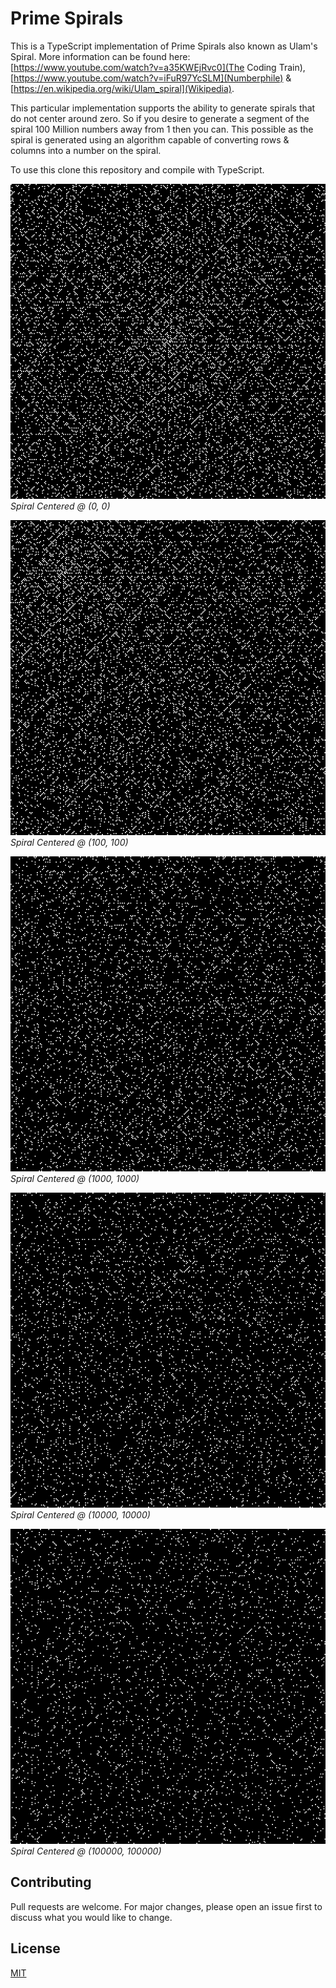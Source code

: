 # Prime Spirals

This is a TypeScript implementation of Prime Spirals also known as Ulam's Spiral. More information can be found here: [https://www.youtube.com/watch?v=a35KWEjRvc0](The Coding Train), [https://www.youtube.com/watch?v=iFuR97YcSLM](Numberphile) & [https://en.wikipedia.org/wiki/Ulam_spiral](Wikipedia).

This particular implementation supports the ability to generate spirals that do not center around zero. So if you desire to generate a segment of the spiral 100 Million numbers away from 1 then you can. This possible as the spiral is generated using an algorithm capable of converting rows & columns into a number on the spiral.

To use this clone this repository and compile with TypeScript.

![Prime Spiral @ 0, 0](assets/0x0.png)
*Spiral Centered @ (0, 0)*

![Prime Spiral @ 100, 100](assets/100x100.png)
*Spiral Centered @ (100, 100)*

![Prime Spiral @ 1000, 1000](assets/1000x1000.png)
*Spiral Centered @ (1000, 1000)*

![Prime Spiral @ 10000, 10000](assets/10000x10000.png)
*Spiral Centered @ (10000, 10000)*

![Prime Spiral @ 1000000, 100000](assets/100000x100000.png)
*Spiral Centered @ (100000, 100000)*

## Contributing
Pull requests are welcome. For major changes, please open an issue first to discuss what you would like to change.

## License
[MIT](https://choosealicense.com/licenses/mit/)